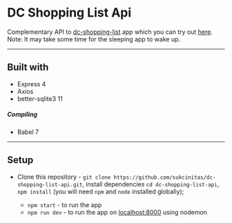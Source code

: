 # DC Shopping List Api

Complementary API to [dc-shopping-list](https://github.com/sukcinitas/dc-shopping-list) app which you can try out [here](https://tickitoff.netlify.app/login).
Note: It may take some time for the sleeping app to wake up.

---

## Built with

- Express 4
- Axios
- better-sqlite3 11

##### Compiling

- Babel 7

---

## Setup

- Clone this repository - `git clone https://github.com/sukcinitas/dc-shopping-list-api.git`, install dependencies `cd dc-shopping-list-api`, `npm install` (you will need `npm` and `node` installed globally);

  - `npm start` - to run the app
  - `npm run dev` - to run the app on [localhost:8000](http://localhost:8080/) using nodemon
